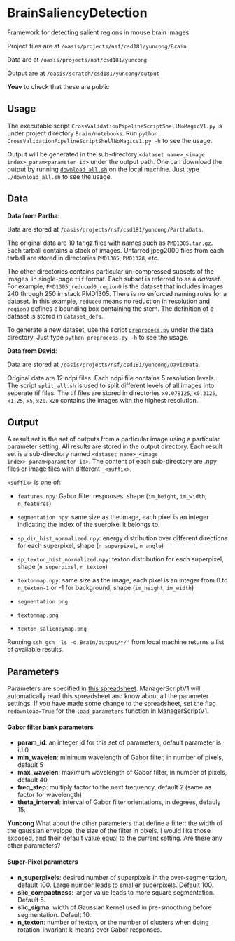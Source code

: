 BrainSaliencyDetection
======================

Framework for detecting salient regions in mouse brain images

Project files are at `/oasis/projects/nsf/csd181/yuncong/Brain`

Data are at `/oasis/projects/nsf/csd181/yuncong`

Output are at `/oasis/scratch/csd181/yuncong/output`

**Yoav** to check that these are public

Usage
-----

The executable script `CrossValidationPipelineScriptShellNoMagicV1.py` is under project directory `Brain/notebooks`.
Run `python CrossValidationPipelineScriptShellNoMagicV1.py -h` to see the usage.

Output will be generated in the sub-directory `<dataset name>_<image index>_param<parameter id>` under the output path. One can download the output by running [`download_all.sh`](https://gist.github.com/mistycheney/8e31ea126e23011871e6) on the local machine.
Just type `./download_all.sh` to see the usage.

Data
----
**Data from Partha**:

Data are stored at `/oasis/projects/nsf/csd181/yuncong/ParthaData`.

The original data are 10 tar.gz files with names such as `PMD1305.tar.gz`. Each tarball contains a stack of images. Untarred jpeg2000 files from each tarball are stored in directories `PMD1305`, `PMD1328`, etc.

The other directories contains particular un-compressed subsets of the images, in single-page `tif` format. Each subset is referred to as a *dataset*. For example, `PMD1305_reduced0_region0` is the dataset that includes images 240 through 250 in stack PMD1305. There is no enforced naming rules for a dataset. In this example, `reduce0` means no reduction in resolution and `region0` defines a bounding box containing the stem. The definition of a dataset is stored in `dataset_defs`.

To generate a new dataset, use the script [`preprocess.py`](https://gist.github.com/mistycheney/4e5cafdf049b9cdc478c) under the data directory. Just type `python preprocess.py -h` to see the usage.

**Data from David**: 

Data are stored at `/oasis/projects/nsf/csd181/yuncong/DavidData`.

Original data are 12 ndpi files. Each ndpi file contains 5 resolution levels. The script `split_all.sh` is used to split different levels of all images into seperate tif files. The tif files are stored in directories `x0.078125`, `x0.3125`, `x1.25`, `x5`, `x20`. `x20` contains the images with the highest resolution.

Output
-----
A result set is the set of outputs from a particular image using a particular parameter setting. All results are stored in the output directory. Each result set is a sub-directory named `<dataset name>_<image index>_param<parameter id>`. The content of each sub-directory are .npy files or image files with different `_<suffix>`. 

`<suffix>` is one of:
* `features.npy`: Gabor filter responses. shape (`im_height`, `im_width`, `n_features`)
* `segmentation.npy`: same size as the image, each pixel is an integer indicating the index of the suerpixel it belongs to.
* `sp_dir_hist_normalized.npy`: energy distribution over different directions for each superpixel, shape (`n_superpixel`, `n_angle`)
* `sp_texton_hist_normalized.npy`: texton distribution for each superpixel, shape (`n_superpixel`, `n_texton`)
* `textonmap.npy`: same size as the image, each pixel is an integer from 0 to `n_texton-1` or -1 for background, shape (`im_height`, `im_width`)

* `segmentation.png`
* `textonmap.png`
* `texton_saliencymap.png`


Running `ssh gcn 'ls -d Brain/output/*/'` from local machine returns a list of available results.


<a name="param"></a> Parameters
-----
Parameters are specified in [this spreadsheet](https://docs.google.com/spreadsheets/d/1S189da_CxzC3GKISG3hZDG0n7mMycC0v4zTiRJraEUE/edit#gid=0). ManagerScriptV1 will automatically read this spreadsheet and know about all the parameter settings. If you have made some change to the spreadsheet, set the flag `redownload=True` for the `load_parameters` function in ManagerScriptV1.


#### Gabor filter bank parameters ##
* **param_id**: an integer id for this set of parameters, default parameter is id 0
* **min_wavelen**: minimum wavelength of Gabor filter, in number of pixels, default 5
* **max_wavelen**: maximum wavelength of Gabor filter, in number of pixels, default 40
* **freq_step**: multiply factor to the next frequency, default 2 (same as factor for wavelength)
* **theta_interval**: interval of Gabor filter orientations, in degrees, defauly 15.

**Yuncong** What about the other parameters that define a filter: the width of the gaussian envelope, the size of the filter in pixels. I would like those exposed, and their default value equal to the current setting. Are there any other parameters?


#### Super-Pixel parameters ##
* **n_superpixels**: desired number of superpixels in the over-segmentation, default 100. Large number leads to smaller superpixels. Default 100.
* **slic_compactness**: larger value leads to more square segmentation. Default 5.
* **slic_sigma**: width of Gaussian kernel used in pre-smoothing before segmentation. Default 10.
* **n_texton**: number of texton, or the number of clusters when doing rotation-invariant k-means over Gabor responses.


